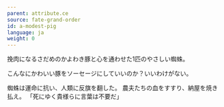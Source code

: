 ```yaml
---
parent: attribute.ce
source: fate-grand-order
id: a-modest-pig
language: ja
weight: 0
---
```


挽肉になるさだめのかよわき豚と心を通わせた1匹のやさしい蜘蛛。

こんなにかわいい豚をソーセージにしていいのか？いいわけがない。

蜘蛛は運命に抗い、人類に反旗を翻した。
農夫たちの血をすすり、納屋を焼き払え。
「死にゆく貴様らに言葉は不要だ」
